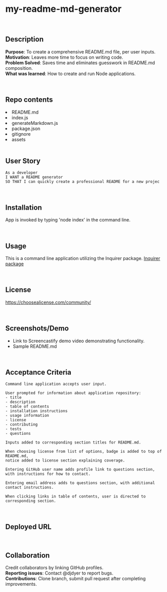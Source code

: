 # my-readme-md-generator

<br>

## Description

<b>Purpose</b>: To create a comprehensive README.md file, per user inputs.  
<b>Motivation</b>: Leaves more time to focus on writing code.  
<b>Problem Solved</b>: Saves time and eliminates guesswork in README.md composition.  
<b>What was learned</b>: How to create and run Node applications.

<br>

## Repo contents

<li>README.md</li>
<li>index.js</li>
<li>generateMarkdown.js</li>
<li>package.json</li>
<li>gitignore</li>
<li>assets</li>

<br>

## User Story

```
As a developer
I WANT a README generator
SO THAT I can quickly create a professional README for a new projec
```

<br>

## Installation

App is invoked by typing 'node index' in the command line.

<br>

## Usage

This is a command line application utilizing the Inquirer package.
[Inquirer package](https://www.npmjs.com/package/inquirer)

<br>

## License

https://choosealicense.com/community/

<br>

## Screenshots/Demo

- Link to Screencastify demo video demonstrating functionality.
- Sample README.md

<br>

## Acceptance Criteria

```
Command line application accepts user input.

User prompted for information about application repository:
- title
- description
- table of contents
- installation instructions
- usage information
- license
- contributing
- tests
- questions

Inputs added to corresponding section titles for README.md.

When choosing license from list of options, badge is added to top of README.md,
notice added to license section explaining coverage.

Entering GitHub user name adds profile link to questions section,
with instructions for how to contact.

Entering email address adds to questions section, with additional
contact instructions.

When clicking links in table of contents, user is directed to corresponding section.

```

<br>

## Deployed URL

<br>

## Collaboration

Credit collaborators by linking GitHub profiles.  
<b>Reporting issues</b>: Contact @djdyer to report bugs.  
<b>Contributions</b>: Clone branch, submit pull request after completing improvements.

<br>

